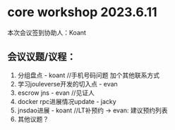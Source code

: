# core workshop 2023.6.11

本次会议签到协助人：Koant

## 会议议题/议程：

1. 分组盘点 - koant //手机号码问题 加个其他联系方式
2. 学习jouleverse开发的切入点 - evan
3. escrow jns - evan //见证人
4. docker rpc进展情况update - jacky
5. jnsdao进展 - koant //LT补预约 -> evan: 建议预约列表 
6. 其他议题？

